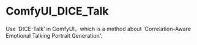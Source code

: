 # ComfyUI_DICE_Talk
Use ‘DICE-Talk’ in ComfyUI，which is a method about 'Correlation-Aware Emotional Talking Portrait Generation'.
